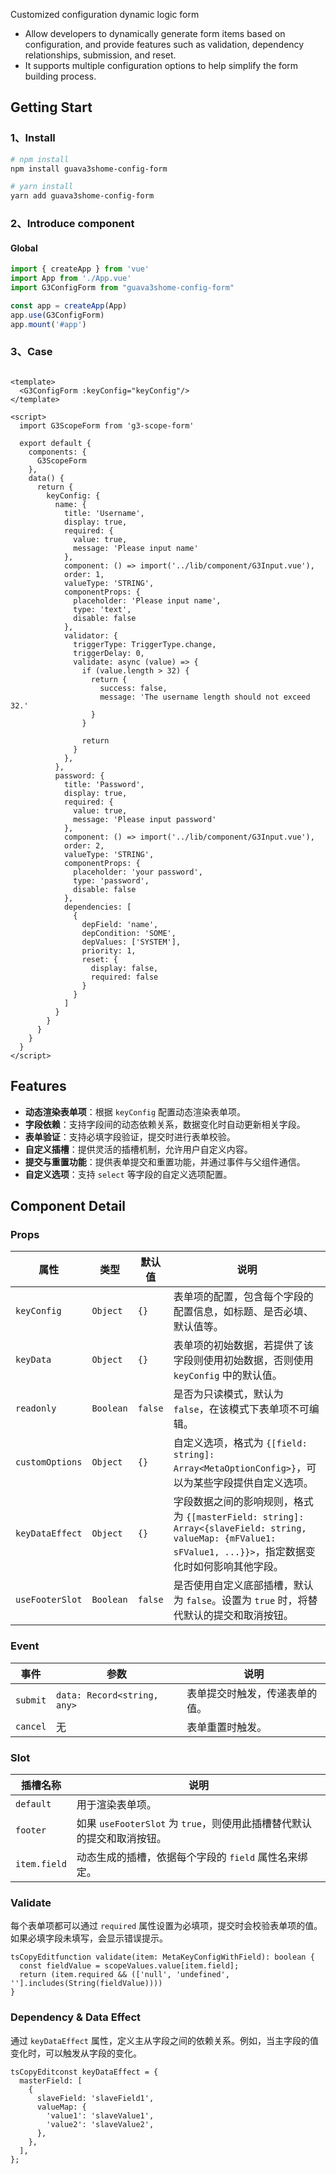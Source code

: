 Customized configuration dynamic logic form

- Allow developers to dynamically generate form items based on configuration, and provide features such as validation, dependency relationships, submission, and reset. 
- It supports multiple configuration options to help simplify the form building process.


## Getting Start

### 1、Install
```bash
# npm install
npm install guava3shome-config-form

# yarn install
yarn add guava3shome-config-form
```

### 2、Introduce component

#### Global

```js
import { createApp } from 'vue'
import App from './App.vue'
import G3ConfigForm from "guava3shome-config-form"

const app = createApp(App)
app.use(G3ConfigForm)
app.mount('#app')
```


### 3、Case
```vue

<template>
  <G3ConfigForm :keyConfig="keyConfig"/>
</template>

<script>
  import G3ScopeForm from 'g3-scope-form'

  export default {
    components: {
      G3ScopeForm
    },
    data() {
      return {
        keyConfig: {
          name: {
            title: 'Username',
            display: true,
            required: {
              value: true,
              message: 'Please input name'
            },
            component: () => import('../lib/component/G3Input.vue'),
            order: 1,
            valueType: 'STRING',
            componentProps: {
              placeholder: 'Please input name',
              type: 'text',
              disable: false
            },
            validator: {
              triggerType: TriggerType.change,
              triggerDelay: 0,
              validate: async (value) => {
                if (value.length > 32) {
                  return {
                    success: false,
                    message: 'The username length should not exceed 32.'
                  }
                }

                return
              }
            },
          },
          password: {
            title: 'Password',
            display: true,
            required: {
              value: true,
              message: 'Please input password'
            },
            component: () => import('../lib/component/G3Input.vue'),
            order: 2,
            valueType: 'STRING',
            componentProps: {
              placeholder: 'your password',
              type: 'password',
              disable: false
            },
            dependencies: [
              {
                depField: 'name',
                depCondition: 'SOME',
                depValues: ['SYSTEM'],
                priority: 1,
                reset: {
                  display: false,
                  required: false
                }
              }
            ]
          }
        }
      }
    }
  }
</script>
```


## Features

- **动态渲染表单项**：根据 `keyConfig` 配置动态渲染表单项。
- **字段依赖**：支持字段间的动态依赖关系，数据变化时自动更新相关字段。
- **表单验证**：支持必填字段验证，提交时进行表单校验。
- **自定义插槽**：提供灵活的插槽机制，允许用户自定义内容。
- **提交与重置功能**：提供表单提交和重置功能，并通过事件与父组件通信。
- **自定义选项**：支持 `select` 等字段的自定义选项配置。

## Component Detail

### Props

| 属性            | 类型      | 默认值  | 说明                                                         |
| --------------- | --------- | ------- | ------------------------------------------------------------ |
| `keyConfig`     | `Object`  | `{}`    | 表单项的配置，包含每个字段的配置信息，如标题、是否必填、默认值等。 |
| `keyData`       | `Object`  | `{}`    | 表单项的初始数据，若提供了该字段则使用初始数据，否则使用 `keyConfig` 中的默认值。 |
| `readonly`      | `Boolean` | `false` | 是否为只读模式，默认为 `false`，在该模式下表单项不可编辑。   |
| `customOptions` | `Object`  | `{}`    | 自定义选项，格式为 `{[field: string]: Array<MetaOptionConfig>}`，可以为某些字段提供自定义选项。 |
| `keyDataEffect` | `Object`  | `{}`    | 字段数据之间的影响规则，格式为 `{[masterField: string]: Array<{slaveField: string, valueMap: {mFValue1: sFValue1, ...}}>`，指定数据变化时如何影响其他字段。 |
| `useFooterSlot` | `Boolean` | `false` | 是否使用自定义底部插槽，默认为 `false`。设置为 `true` 时，将替代默认的提交和取消按钮。 |

### Event

| 事件     | 参数                        | 说明                           |
| -------- | --------------------------- | ------------------------------ |
| `submit` | `data: Record<string, any>` | 表单提交时触发，传递表单的值。 |
| `cancel` | 无                          | 表单重置时触发。               |

### Slot

| 插槽名称     | 说明                                                         |
| ------------ | ------------------------------------------------------------ |
| `default`    | 用于渲染表单项。                                             |
| `footer`     | 如果 `useFooterSlot` 为 `true`，则使用此插槽替代默认的提交和取消按钮。 |
| `item.field` | 动态生成的插槽，依据每个字段的 `field` 属性名来绑定。        |

### Validate

每个表单项都可以通过 `required` 属性设置为必填项，提交时会校验表单项的值。如果必填字段未填写，会显示错误提示。

```
tsCopyEditfunction validate(item: MetaKeyConfigWithField): boolean {
  const fieldValue = scopeValues.value[item.field];
  return (item.required && (['null', 'undefined', ''].includes(String(fieldValue))))
}
```

### Dependency & Data Effect

通过 `keyDataEffect` 属性，定义主从字段之间的依赖关系。例如，当主字段的值变化时，可以触发从字段的变化。

```
tsCopyEditconst keyDataEffect = {
  masterField: [
    {
      slaveField: 'slaveField1',
      valueMap: {
        'value1': 'slaveValue1',
        'value2': 'slaveValue2',
      },
    },
  ],
};
```
